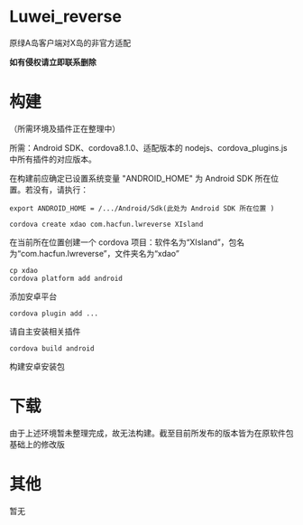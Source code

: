 # Luwei_reverse

原绿A岛客户端对X岛的非官方适配

**如有侵权请立即联系删除**

# 构建

（所需环境及插件正在整理中）

所需：Android SDK、cordova8.1.0、适配版本的 nodejs、cordova_plugins.js 中所有插件的对应版本。

在构建前应确定已设置系统变量 "ANDROID_HOME" 为 Android SDK 所在位置。若没有，请执行：

```shell
export ANDROID_HOME = /.../Android/Sdk(此处为 Android SDK 所在位置 )
```

```shell
cordova create xdao com.hacfun.lwreverse XIsland
```

在当前所在位置创建一个 cordova 项目：软件名为“XIsland”，包名为“com.hacfun.lwreverse”，文件夹名为“xdao”

```shell
cp xdao
cordova platform add android
```

添加安卓平台

```shell
cordova plugin add ...
```

请自主安装相关插件

```shell
cordova build android
```

构建安卓安装包

# 下载

由于上述环境暂未整理完成，故无法构建。截至目前所发布的版本皆为在原软件包基础上的修改版

# 其他

暂无
